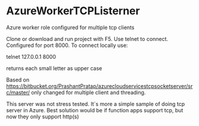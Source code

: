 # AzureWorkerTCPListerner
Azure worker role configured for multiple tcp clients

Clone or download and run project with F5. Use telnet to connect. Configured for port 8000. To connect locally use:

telnet 127.0.0.1 8000

returns each small letter as upper case

Based on https://bitbucket.org/PrashantPratap/azurecloudservicestcpsocketserver/src/master/ only changed for multiple client and threading.

This server was not stress tested. It´s more a simple sample of doing tcp server in Azure. Best solution would be if function apps support tcp, but now they only support http(s)

